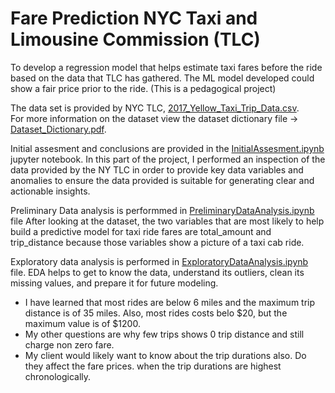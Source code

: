 # Fare Prediction NYC Taxi and Limousine Commission (TLC)
To develop a regression model that helps estimate taxi fares before the ride based on the data that TLC has gathered. The ML model developed could show a fair price prior to the ride. (This is a pedagogical project)

The data set is provided by NYC TLC, [2017_Yellow_Taxi_Trip_Data.csv](2017_Yellow_Taxi_Trip_Data.csv).<br>
For more information on the dataset view the dataset dictionary file -> [Dataset_Dictionary.pdf](Dataset_Dictionary.pdf).

Initial assesment and conclusions are provided in the [InitialAssesment.ipynb](InitialAssesment.ipynb)  jupyter notebook. In this part of the project, I performed an inspection of the data provided by the NY TLC in order to provide key data variables and anomalies to ensure the data provided is suitable for generating clear and actionable insights.<br>

Preliminary Data analysis is performmed in [PreliminaryDataAnalysis.ipynb](PreliminaryDataAnalysis.ipynb) file After looking at the dataset, the two variables that are most likely to help build a predictive model for taxi ride fares are total_amount and trip_distance because those variables show a picture of a taxi cab ride.

Exploratory data analysis is performed in [ExploratoryDataAnalysis.ipynb](ExploratoryDataAnalysis.ipynb) file. EDA helps to get to know the data, understand its outliers, clean its missing values, and prepare it for future modeling.
  * I have learned that most rides are below 6 miles and the maximum trip distance is of 35 miles. Also, most rides costs belo $20, but the maximum value is of $1200.
  * My other questions are why few trips shows 0 trip distance and still charge non zero fare.
  * My client would likely want to know about the trip durations also. Do they affect the fare prices. when the trip durations are highest chronologically.
